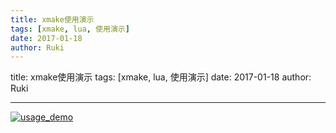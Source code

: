 ```yaml
---
title: xmake使用演示
tags: [xmake, lua, 使用演示]
date: 2017-01-18
author: Ruki
---
```


title: xmake使用演示
tags: [xmake, lua, 使用演示]
date: 2017-01-18
author: Ruki

---
[![usage_demo](/assets/img/posts/xmake/usage_demo.gif)](/cn/project)